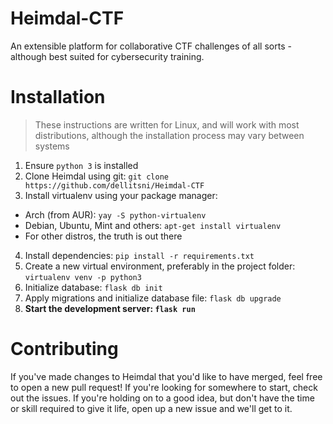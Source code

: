 # Heimdal-CTF
An extensible platform for collaborative CTF challenges of all sorts - although best suited for cybersecurity training.
# Installation
> These instructions are written for Linux, and will work with most distributions, although the installation process may vary between systems
1. Ensure `python 3` is installed
2. Clone Heimdal using git: `git clone https://github.com/dellitsni/Heimdal-CTF`
3. Install virtualenv using your package manager: 
  - Arch (from AUR): `yay -S python-virtualenv`
  - Debian, Ubuntu, Mint and others: `apt-get install virtualenv`
  - For other distros, the truth is out there
4. Install dependencies: `pip install -r requirements.txt`
5. Create a new virtual environment, preferably in the project folder: `virtualenv venv -p python3`
6. Initialize database: `flask db init`
7. Apply migrations and initialize database file: `flask db upgrade`
8. **Start the development server: `flask run`**
# Contributing
If you've made changes to Heimdal that you'd like to have merged, feel free to open a new pull request!
If you're looking for somewhere to start, check out the issues. 
If you're holding on to a good idea, but don't have the time or skill required to give it life, open up a new issue and we'll get to it.
